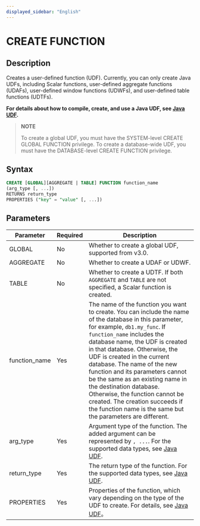 ```yaml
---
displayed_sidebar: "English"
---
```


# CREATE FUNCTION

## Description

Creates a user-defined function (UDF). Currently, you can only create Java UDFs, including Scalar functions, user-defined aggregate functions (UDAFs), user-defined window functions (UDWFs), and user-defined table functions (UDTFs).

**For details about how to compile, create, and use a Java UDF, see [Java UDF](../../sql-functions/JAVA_UDF.md).**

> **NOTE**
>
> To create a global UDF, you must have the SYSTEM-level CREATE GLOBAL FUNCTION privilege. To create a database-wide UDF, you must have the DATABASE-level CREATE FUNCTION privilege.

## Syntax

```sql
CREATE [GLOBAL][AGGREGATE | TABLE] FUNCTION function_name
(arg_type [, ...])
RETURNS return_type
PROPERTIES ("key" = "value" [, ...])
```

## Parameters

| **Parameter**      | **Required** | **Description**                                                     |
| ------------- | -------- | ------------------------------------------------------------ |
| GLOBAL        | No       | Whether to create a global UDF, supported from v3.0.  |
| AGGREGATE     | No       | Whether to create a UDAF or UDWF.       |
| TABLE         | No       | Whether to create a UDTF. If both `AGGREGATE` and `TABLE` are not specified, a Scalar function is created.               |
| function_name | Yes       | The name of the function you want to create. You can include the name of the database in this parameter, for example, `db1.my_func`. If `function_name` includes the database name, the UDF is created in that database. Otherwise, the UDF is created in the current database. The name of the new function and its parameters cannot be the same as an existing name in the destination database. Otherwise, the function cannot be created. The creation succeeds if the function name is the same but the parameters are different. |
| arg_type      | Yes       | Argument type of the function. The added argument can be represented by `, ...`. For the supported data types, see [Java UDF](../../sql-functions/JAVA_UDF.md#mapping-between-sql-data-types-and-java-data-types).|
| return_type      | Yes       | The return type of the function. For the supported data types, see [Java UDF](../../sql-functions/JAVA_UDF.md#mapping-between-sql-data-types-and-java-data-types). |
| PROPERTIES    | Yes       | Properties of the function, which vary depending on the type of the UDF to create. For details, see [Java UDF](../../sql-functions/JAVA_UDF.md#step-6-create-the-udf-in-starrocks)。 |
